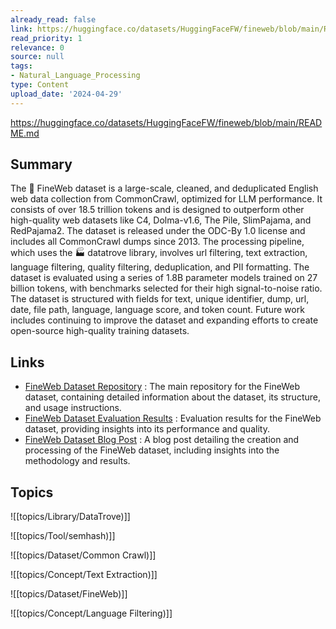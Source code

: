 ```yaml
---
already_read: false
link: https://huggingface.co/datasets/HuggingFaceFW/fineweb/blob/main/README.md
read_priority: 1
relevance: 0
source: null
tags:
- Natural_Language_Processing
type: Content
upload_date: '2024-04-29'
---
```


https://huggingface.co/datasets/HuggingFaceFW/fineweb/blob/main/README.md
## Summary

The 🍷 FineWeb dataset is a large-scale, cleaned, and deduplicated English web data collection from CommonCrawl, optimized for LLM performance. It consists of over 18.5 trillion tokens and is designed to outperform other high-quality web datasets like C4, Dolma-v1.6, The Pile, SlimPajama, and RedPajama2. The dataset is released under the ODC-By 1.0 license and includes all CommonCrawl dumps since 2013. The processing pipeline, which uses the 🏭 datatrove library, involves url filtering, text extraction, language filtering, quality filtering, deduplication, and PII formatting. The dataset is evaluated using a series of 1.8B parameter models trained on 27 billion tokens, with benchmarks selected for their high signal-to-noise ratio. The dataset is structured with fields for text, unique identifier, dump, url, date, file path, language, language score, and token count. Future work includes continuing to improve the dataset and expanding efforts to create open-source high-quality training datasets.
## Links

- [FineWeb Dataset Repository](https://huggingface.co/datasets/HuggingFaceFW/fineweb) : The main repository for the FineWeb dataset, containing detailed information about the dataset, its structure, and usage instructions.
- [FineWeb Dataset Evaluation Results](https://huggingface.co/datasets/HuggingFaceFW/fineweb/blob/main/eval_results.csv) : Evaluation results for the FineWeb dataset, providing insights into its performance and quality.
- [FineWeb Dataset Blog Post](https://huggingface.co/spaces/HuggingFaceFW/blogpost-fineweb-v1) : A blog post detailing the creation and processing of the FineWeb dataset, including insights into the methodology and results.

## Topics

![[topics/Library/DataTrove)]]

![[topics/Tool/semhash)]]

![[topics/Dataset/Common Crawl)]]

![[topics/Concept/Text Extraction)]]

![[topics/Dataset/FineWeb)]]

![[topics/Concept/Language Filtering)]]